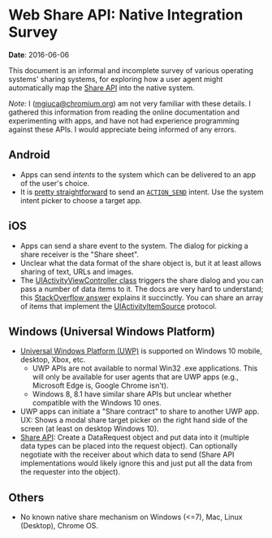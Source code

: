 # Web Share API: Native Integration Survey

**Date**: 2016-06-06

This document is an informal and incomplete survey of various operating systems'
sharing systems, for exploring how a user agent might automatically map the
[Share API](explainer.md) into the native system.

*Note:* I (mgiuca@chromium.org) am not very familiar with these details. I
gathered this information from reading the online documentation and
experimenting with apps, and have not had experience programming against these
APIs. I would appreciate being informed of any errors.

## Android

* Apps can send *intents* to the system which can be delivered to an app of the
  user's choice.
* It is [pretty
  straightforward](http://developer.android.com/training/sharing/send.html) to
  send an
  [`ACTION_SEND`](http://developer.android.com/reference/android/content/Intent.html#ACTION_SEND)
  intent. Use the system intent picker to choose a target app.

## iOS

* Apps can send a share event to the system. The dialog for picking a share
  receiver is the "Share sheet".
* Unclear what the data format of the share object is, but it at least allows
  sharing of text, URLs and images.
* The [UIActivityViewController
  class](https://developer.apple.com/library/ios/documentation/UIKit/Reference/UIActivityViewController_Class/index.html)
  triggers the share dialog and you can pass a number of data items to it. The
  docs are very hard to understand; this [StackOverflow
  answer](http://stackoverflow.com/a/13499204/368821) explains it succinctly.
  You can share an array of items that implement the
  [UIActivityItemSource](https://developer.apple.com/library/ios/documentation/UIKit/Reference/UIActivityItemSource_protocol/index.html)
  protocol.

## Windows (Universal Windows Platform)

* [Universal Windows Platform
  (UWP)](https://msdn.microsoft.com/en-us/windows/uwp/get-started/whats-a-uwp)
  is supported on Windows 10 mobile, desktop, Xbox, etc.
  * UWP APIs are not available to normal Win32 .exe applications. This will only
    be available for user agents that are UWP apps (e.g., Microsoft Edge is,
    Google Chrome isn't).
  * Windows 8, 8.1 have similar share APIs but unclear whether compatible with
    the Windows 10 ones.
* UWP apps can initiate a "Share contract" to share to another UWP app. UX:
  Shows a modal share target picker on the right hand side of the screen (at
  least on desktop Windows 10).
* [Share
  API](https://msdn.microsoft.com/en-us/windows/uwp/app-to-app/share-data):
  Create a DataRequest object and put data into it (multiple data types can be
  placed into the request object). Can optionally negotiate with the receiver
  about which data to send (Share API implementations would likely ignore this
  and just put all the data from the requester into the object).

## Others

* No known native share mechanism on Windows (<=7), Mac, Linux (Desktop), Chrome
  OS.
